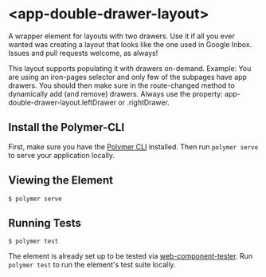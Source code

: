 # \<app-double-drawer-layout\>

A wrapper element for layouts with two drawers. Use it if all you ever wanted was creating a layout that looks like the one used in Google Inbox. Issues and pull requests welcome, as always!

This layout supports populating it with drawers on-demand. Example: You are using an iron-pages selector and only few of the subpages have app drawers. You should then make sure in the route-changed method to dynamically add (and remove) drawers. Always use the property: app-double-drawer-layout.leftDrawer or .rightDrawer.

## Install the Polymer-CLI

First, make sure you have the [Polymer CLI](https://www.npmjs.com/package/polymer-cli) installed. Then run `polymer serve` to serve your application locally.

## Viewing the Element

```
$ polymer serve
```

## Running Tests

```
$ polymer test
```

The element is already set up to be tested via [web-component-tester](https://github.com/Polymer/web-component-tester). Run `polymer test` to run the element's test suite locally.
